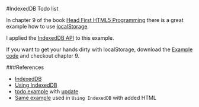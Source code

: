 #IndexedDB Todo list


In chapter 9 of the book [Head First HTML5 Programming](http://shop.oreilly.com/product/0636920010906.do) there is a great example how to use [localStorage](https://developer.mozilla.org/en-US/docs/DOM/Storage#localStorage).  

I applied the [IndexedDB API](https://developer.mozilla.org/en-US/docs/IndexedDB) to this example.  

If you want to get your hands dirty with localStorage, download the [Example code](http://examples.oreilly.com/0636920010906/) and checkout chapter 9.

###References

* [IndexedDB](https://developer.mozilla.org/en-US/docs/IndexedDB)
* [Using IndexedDB](https://developer.mozilla.org/en-US/docs/IndexedDB/Using_IndexedDB)
* [todo example](http://www.html5rocks.com/en/tutorials/indexeddb/todo/) with [update](http://pastebin.com/nnrNkk8T)
* [Same example](http://www.codeproject.com/Articles/325135/Getting-Started-with-IndexedDB) used in `Using IndexedDB` with added HTML